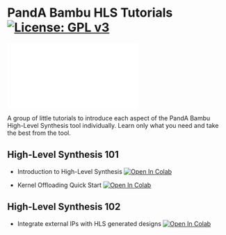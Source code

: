 # PandA Bambu HLS Tutorials [![License: GPL v3](https://img.shields.io/badge/License-GPL%20v3-blue.svg)](https://www.gnu.org/licenses/gpl-3.0)
![](../../style/img/panda.png.in)

A group of little tutorials to introduce each aspect of the PandA Bambu High-Level Synthesis tool individually.
Learn only what you need and take the best from the tool.

## High-Level Synthesis 101
 - Introduction to High-Level Synthesis [![Open In Colab](https://colab.research.google.com/assets/colab-badge.svg)](https://colab.research.google.com/github/ferrandi/PandA-bambu/blob/dev%2Fpanda/documentation/bambu101/basic_usage/bambu.ipynb)
 
 - Kernel Offloading Quick Start [![Open In Colab](https://colab.research.google.com/assets/colab-badge.svg)](https://colab.research.google.com/github/ferrandi/PandA-bambu/blob/dev%2Fpanda/documentation/bambu101/kernel_offload/bambu.ipynb) 


## High-Level Synthesis 102
 - Integrate external IPs with HLS generated designs [![Open In Colab](https://colab.research.google.com/assets/colab-badge.svg)](https://colab.research.google.com/github/ferrandi/PandA-bambu/blob/dev%2Fpanda/documentation/bambu101/IP_Integration/bambu.ipynb)
